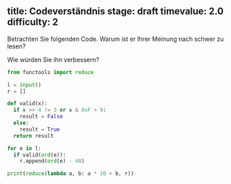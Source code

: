 title: Codeverständnis
stage: draft
timevalue: 2.0
difficulty: 2
---
Betrachten Sie folgenden Code. Warum ist er Ihrer Meinung nach schwer zu lesen?

Wie würden Sie ihn verbessern?

```python
from functools import reduce

l = input()
r = []

def valid(x):
  if x >> 4 != 3 or x & 0xF > 9:
    result = False
  else:
    result = True
  return result

for e in l:
  if valid(ord(e)):
    r.append(ord(e) - 48)

print(reduce(lambda a, b: a * 10 + b, r))
```
